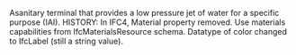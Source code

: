Asanitary terminal that provides a low pressure jet of water for a specific purpose (IAI). HISTORY: In IFC4, Material property removed. Use materials capabilities from IfcMaterialsResource schema. Datatype of color changed to IfcLabel (still a string value).
